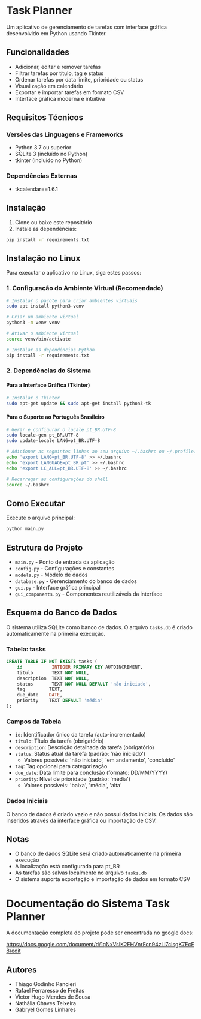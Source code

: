 # Task Planner

Um aplicativo de gerenciamento de tarefas com interface gráfica desenvolvido em Python usando Tkinter.

## Funcionalidades

- Adicionar, editar e remover tarefas
- Filtrar tarefas por título, tag e status
- Ordenar tarefas por data limite, prioridade ou status
- Visualização em calendário
- Exportar e importar tarefas em formato CSV
- Interface gráfica moderna e intuitiva

## Requisitos Técnicos

### Versões das Linguagens e Frameworks
- Python 3.7 ou superior
- SQLite 3 (incluído no Python)
- tkinter (incluído no Python)

### Dependências Externas
- tkcalendar==1.6.1

## Instalação

1. Clone ou baixe este repositório
2. Instale as dependências:
```bash
pip install -r requirements.txt
```

## Instalação no Linux

Para executar o aplicativo no Linux, siga estes passos:

### 1. Configuração do Ambiente Virtual (Recomendado)
```bash
# Instalar o pacote para criar ambientes virtuais
sudo apt install python3-venv

# Criar um ambiente virtual
python3 -m venv venv

# Ativar o ambiente virtual
source venv/bin/activate

# Instalar as dependências Python
pip install -r requirements.txt
```

### 2. Dependências do Sistema

#### Para a Interface Gráfica (Tkinter)
```bash
# Instalar o Tkinter
sudo apt-get update && sudo apt-get install python3-tk
```

#### Para o Suporte ao Português Brasileiro
```bash
# Gerar e configurar o locale pt_BR.UTF-8
sudo locale-gen pt_BR.UTF-8
sudo update-locale LANG=pt_BR.UTF-8

# Adicionar as seguintes linhas ao seu arquivo ~/.bashrc ou ~/.profile:
echo 'export LANG=pt_BR.UTF-8' >> ~/.bashrc
echo 'export LANGUAGE=pt_BR:pt' >> ~/.bashrc
echo 'export LC_ALL=pt_BR.UTF-8' >> ~/.bashrc

# Recarregar as configurações do shell
source ~/.bashrc
```

## Como Executar

Execute o arquivo principal:
```bash
python main.py
```

## Estrutura do Projeto

- `main.py` - Ponto de entrada da aplicação
- `config.py` - Configurações e constantes
- `models.py` - Modelo de dados
- `database.py` - Gerenciamento do banco de dados
- `gui.py` - Interface gráfica principal
- `gui_components.py` - Componentes reutilizáveis da interface

## Esquema do Banco de Dados

O sistema utiliza SQLite como banco de dados. O arquivo `tasks.db` é criado automaticamente na primeira execução.

### Tabela: tasks

```sql
CREATE TABLE IF NOT EXISTS tasks (
    id           INTEGER PRIMARY KEY AUTOINCREMENT,
    titulo       TEXT NOT NULL,
    description  TEXT NOT NULL,
    status       TEXT NOT NULL DEFAULT 'não iniciado',
    tag         TEXT,
    due_date    DATE,
    priority    TEXT DEFAULT 'média'
);
```

### Campos da Tabela

- `id`: Identificador único da tarefa (auto-incrementado)
- `titulo`: Título da tarefa (obrigatório)
- `description`: Descrição detalhada da tarefa (obrigatório)
- `status`: Status atual da tarefa (padrão: 'não iniciado')
  - Valores possíveis: 'não iniciado', 'em andamento', 'concluído'
- `tag`: Tag opcional para categorização
- `due_date`: Data limite para conclusão (formato: DD/MM/YYYY)
- `priority`: Nível de prioridade (padrão: 'média')
  - Valores possíveis: 'baixa', 'média', 'alta'

### Dados Iniciais

O banco de dados é criado vazio e não possui dados iniciais. Os dados são inseridos através da interface gráfica ou importação de CSV.

## Notas

- O banco de dados SQLite será criado automaticamente na primeira execução
- A localização está configurada para pt_BR
- As tarefas são salvas localmente no arquivo `tasks.db`
- O sistema suporta exportação e importação de dados em formato CSV

# Documentação do Sistema Task Planner

A documentação completa do projeto pode ser encontrada no google docs:

https://docs.google.com/document/d/1qNxVsIK2FHVnrFcn94zLi7cIsgK7EcF8/edit


## Autores

- Thiago Godinho Pancieri
- Rafael Ferraresso de Freitas
- Victor Hugo Mendes de Sousa
- Nathália Chaves Teixeira
- Gabryel Gomes Linhares 
